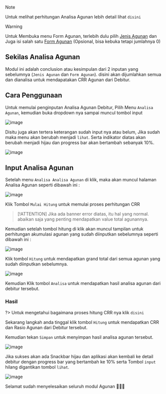 > [!NOTE]
> Untuk melihat perhitungan Analisa Agunan lebih detail lihat `disini`

> [!WARNING] 
> Untuk Membuka menu Form Agunan, terlebih dulu pilih [Jenis Agunan](jenis_agunan.md)
> dan Juga isi salah satu [Form Agunan](form_agunan.md) (Opsional, bisa kebuka tetapi jumlahnya 0)

## Sekilas Analisa Agunan

Modul ini adalah conclusion atau kesimpulan dari 2 inputan yang sebelumnya (`Jenis Agunan` dan `Form Agunan`). disini akan dijumlahkan semua dan dianalisa untuk mendapatakan CRR Agunan dari Debitur. 

## Cara Penggunaan

Untuk memulai penginputan Analisa Agunan Debitur, Pilih Menu `Analisa Agunan`, kemudian buka dropdown nya sampai muncul tombol input 

![image](https://user-images.githubusercontent.com/45744788/200215312-3404b215-9973-431d-88eb-ee5811a6921b.png)

Disitu juga akan tertera keterangan sudah input nya atau belum, Jika sudah maka menu akan berubah menjadi `lihat`.
Serta indikator diatas akan berubah menjadi hijau dan progress bar akan bertambah sebanyak 10%.

![image](https://user-images.githubusercontent.com/45744788/200152726-d0c3c286-338b-45b3-a4ff-17fe92fb1df1.png)

## Input Analisa Agunan

Setelah menu `Analisa Analisa Agunan` di klik, maka akan muncul halaman Analisa Agunan seperti dibawah ini : 

![image](https://user-images.githubusercontent.com/45744788/200216652-ee82a5e5-0e0c-4723-9885-baea3b8c2304.png)

Klik Tombol `Mulai Hitung` untuk memulai proses perhitungan CRR

> [!ATTENTION] 
> Jika ada banner error diatas, itu hal yang normal. abaikan saja yang penting mendapatkan value total agunannya.

Kemudian setelah tombol hitung di klik akan muncul tampilan untuk perhitungan akumulasi agunan yang sudah diinputkan sebelumnya seperti dibawah ini :

![image](https://user-images.githubusercontent.com/45744788/200218277-4ff598dc-d62d-4437-8949-c7b79a745ddc.png)

Klik tombol `Hitung` untuk mendapatkan grand total dari semua agunan yang sudah diinputkan sebelumnya.

![image](https://user-images.githubusercontent.com/45744788/200218713-64b50e62-ec40-4078-a7d3-bfbfb5e056c2.png)

Kemudian Klik tombol `Analisa` untuk mendapatkan hasil analisa agunan dari debitur tersebut.


### Hasil 

?> Untuk mengetahui bagaimana proses hitung CRR nya klik `disini`

Sekarang langkah anda tinggal klik tombol `Hitung` untuk mendapatkan CRR dan Rasio Agunan dari Debitur tersebut.

Kemudian tekan `Simpan` untuk menyimpan hasil analisa agunan tersebut.

![image](https://user-images.githubusercontent.com/45744788/200219315-5026543b-4623-405e-b871-8e619a7c49c5.png)

Jika sukses akan ada Snackbar hijau dan aplikasi akan kembali ke detail debitur dengan progress bar yang bertambah ke 10% serta Tombol `input` hilang digantikan tombol `lihat`.

![image](https://user-images.githubusercontent.com/45744788/200220384-93557fa3-9aab-4e9f-a3dd-c007030e2cc4.png)

Selamat sudah menyelesaikan seluruh modul Agunan 🎉🎉🎉
